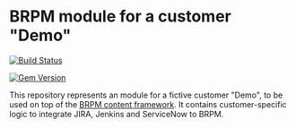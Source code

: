 # BRPM module for a customer "Demo"

[![Build Status](https://travis-ci.org/BMC-RLM/brpm_module_demo.svg?branch=master)](https://travis-ci.org/BMC-RLM/brpm_module_demo)

[![Gem Version](https://badge.fury.io/rb/brpm_module_demo.png)](http://badge.fury.io/rb/brpm_module_demo)

This repository represents an module for a fictive customer "Demo", to be used on top of the [BRPM content framework](https://github.com/BMC-RLM/brpm_content_framework). It contains customer-specific logic to integrate JIRA, Jenkins and ServiceNow to BRPM.
